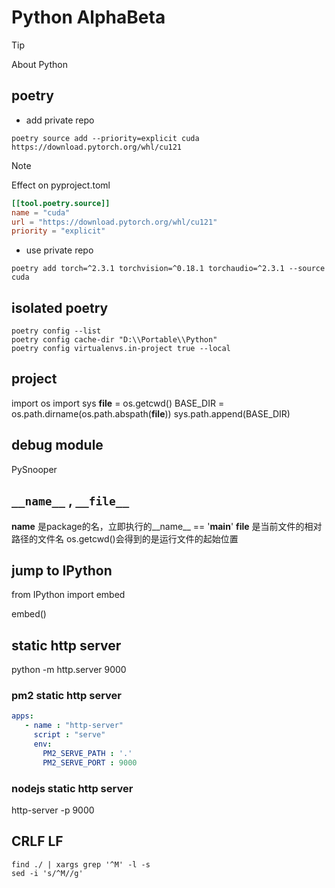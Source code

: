 # Python AlphaBeta

> [!TIP]
> About Python

## poetry 

- add private repo

```shell
poetry source add --priority=explicit cuda https://download.pytorch.org/whl/cu121
```

> [!NOTE]
> Effect on pyproject.toml
> ```toml
> [[tool.poetry.source]]
> name = "cuda"
> url = "https://download.pytorch.org/whl/cu121"
> priority = "explicit"
> ```

- use private repo

```shell
poetry add torch=^2.3.1 torchvision=^0.18.1 torchaudio=^2.3.1 --source cuda
```

## isolated poetry

``` shell
poetry config --list
poetry config cache-dir "D:\\Portable\\Python"
poetry config virtualenvs.in-project true --local
```


## project

import os
import sys
__file__ = os.getcwd()
BASE_DIR = os.path.dirname(os.path.abspath(__file__))
sys.path.append(BASE_DIR)

## debug module

PySnooper

## `__name__` , `__file__`

__name__ 是package的名，立即执行的__name__ == '__main__'
__file__ 是当前文件的相对路径的文件名
os.getcwd()会得到的是运行文件的起始位置

## jump to IPython

from IPython import embed

embed()


## static http server

python -m http.server 9000


### pm2 static http server

``` yml
apps:
   - name : "http-server"
     script : "serve"
     env:
       PM2_SERVE_PATH : '.'
       PM2_SERVE_PORT : 9000
```

### nodejs static http server

http-server -p 9000




## CRLF LF

``` shell
find ./ | xargs grep '^M' -l -s
sed -i 's/^M//g'
```
